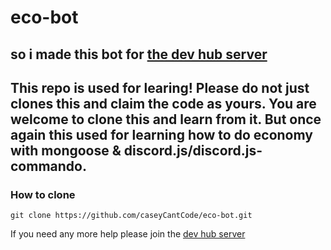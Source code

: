 # eco-bot
## so i made this bot for [the dev hub server](https://discord.gg/coder)

## This repo is used for learing! Please do not just clones this and claim the code as yours. You are welcome to clone this and learn from it. But once again this used for learning how to do economy with mongoose & discord.js/discord.js-commando.

### How to clone
```
git clone https://github.com/caseyCantCode/eco-bot.git
```
If you need any more help please join the [dev hub server](https://discord.gg/coder)
